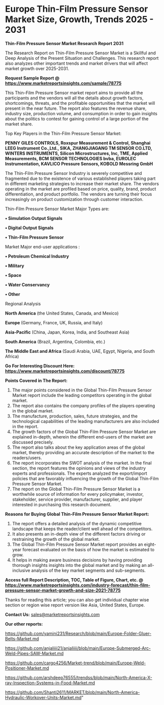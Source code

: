  # Europe Thin-Film Pressure Sensor Market Size, Growth, Trends 2025 - 2031

<strong>Thin-Film Pressure Sensor Market Research Report 2031</strong>

The Research Report on Thin-Film Pressure Sensor Market is a Skillful and Deep Analysis of the Present Situation and Challenges. This research report also analyzes other important trends and market drivers that will affect market growth over 2025-2031.

<strong>Request Sample Report @ <a href=https://www.marketreportsinsights.com/sample/78775>https://www.marketreportsinsights.com/sample/78775</a></strong>

This Thin-Film Pressure Sensor market report aims to provide all the participants and the vendors will all the details about growth factors, shortcomings, threats, and the profitable opportunities that the market will present in the near future. The report also features the revenue share, industry size, production volume, and consumption in order to gain insights about the politics to contest for gaining control of a large portion of the market share.

Top Key Players in the Thin-Film Pressure Sensor Market:

<strong>PENNY GILES CONTROLS, Roxspur Measurement & Control, Shanghai LEEG Instrument Co.,Ltd., SIKA, ZHANGJIAGANG TM SENSOR CO.LTD, WINTERS INSTRUMENTS, Silicon Microstructures, Inc, TME, Applied Measurements, BCM SENSOR TECHNOLOGIES bvba, EUROLEC Instrumentation, KAVLICO Pressure Sensors, KOBOLD Messring GmbH</strong>

The Thin-Film Pressure Sensor Industry is severely competitive and fragmented due to the existence of various established players taking part in different marketing strategies to increase their market share. The vendors operating in the market are profiled based on price, quality, brand, product differentiation, and product portfolio. The vendors are turning their focus increasingly on product customization through customer interaction.

Thin-Film Pressure Sensor Market Major Types are:

<strong>• Simulation Output Signals

• Digital Output Signals

• Thin-Film Pressure Sensor</strong>

Market Major end-user applications :

<strong>• Petroleum Chemical Industry

• Military

• Space

• Water Conservancy

• Other</strong>

Regional Analysis

</u><strong><b>North America</b></strong> (the United States, Canada, and Mexico)

<strong><b>Europe </b></strong>(Germany, France, UK, Russia, and Italy)

<strong><b>Asia-Pacific</b></strong> (China, Japan, Korea, India, and Southeast Asia)

<strong><b>South America</b></strong> (Brazil, Argentina, Colombia, etc.)

<strong><b>The Middle East and Africa</b></strong> (Saudi Arabia, UAE, Egypt, Nigeria, and South Africa)

<strong>Go For Interesting Discount Here: <a href=https://www.marketreportsinsights.com/discount/78775>https://www.marketreportsinsights.com/discount/78775</a></strong>

<strong>Points Covered in The Report:</strong>
<ol>
  <li>The major points considered in the Global Thin-Film Pressure Sensor Market report include the leading competitors operating in the global market.</li>
  <li>The report also contains the company profiles of the players operating in the global market.</li>
  <li>The manufacture, production, sales, future strategies, and the technological capabilities of the leading manufacturers are also included in the report.</li>
  <li>The growth factors of the Global Thin-Film Pressure Sensor Market are explained in-depth, wherein the different end-users of the market are discussed precisely.</li>
  <li>The report also talks about the key application areas of the global market, thereby providing an accurate description of the market to the readers/users.</li>
  <li>The report incorporates the SWOT analysis of the market. In the final section, the report features the opinions and views of the industry experts and professionals. The experts analyzed the export/import policies that are favorably influencing the growth of the Global Thin-Film Pressure Sensor Market.</li>
  <li>The report on the Global Thin-Film Pressure Sensor Market is a worthwhile source of information for every policymaker, investor, stakeholder, service provider, manufacturer, supplier, and player interested in purchasing this research document.</li>
</ol>
<strong>Reasons for Buying Global Thin-Film Pressure Sensor Market Report:</strong>

<ol>
  <li>The report offers a detailed analysis of the dynamic competitive landscape that keeps the reader/client well ahead of the competitors.</li>
  <li>It also presents an in-depth view of the different factors driving or restraining the growth of the global market.</li>
  <li>The Global Thin-Film Pressure Sensor Market report provides an eight-year forecast evaluated on the basis of how the market is estimated to grow.</li>
  <li>It helps in making aware business decisions by having providing thorough insights insights into the global market and by making an all-inclusive analysis of the key market segments and sub-segments.</li>
</ol>
<strong>Access full Report Description, TOC, Table of Figure, Chart, etc. @ <a href=https://www.marketreportsinsights.com/industry-forecast/thin-film-pressure-sensor-market-growth-and-size-2021-78775>https://www.marketreportsinsights.com/industry-forecast/thin-film-pressure-sensor-market-growth-and-size-2021-78775</a></strong>


Thanks for reading this article; you can also get individual chapter wise section or region wise report version like Asia, United States, Europe.

<strong>Contact Us:</strong>
sales@marketreportsinsights.com

<strong>Our other reports:</strong>

<a href=https://github.com/yamini231/Research/blob/main/Europe-Folder-Gluer-Belts-Market.md>https://github.com/yamini231/Research/blob/main/Europe-Folder-Gluer-Belts-Market.md</a>

<a href=https://github.com/anjaliiii21/anjaliiii/blob/main/Europe-Submerged-Arc-Weld-Pipes-SAW-Market.md>https://github.com/anjaliiii21/anjaliiii/blob/main/Europe-Submerged-Arc-Weld-Pipes-SAW-Market.md</a>

<a href=https://github.com/cargo4256/Market-trend/blob/main/Europe-Weld-Positioner-Market.md>https://github.com/cargo4256/Market-trend/blob/main/Europe-Weld-Positioner-Market.md</a>

<a href=https://github.com/arshdeep76555/trendss/blob/main/North-America-X-ray-Inspection-Systems-in-Food-Market.md>https://github.com/arshdeep76555/trendss/blob/main/North-America-X-ray-Inspection-Systems-in-Food-Market.md</a>

<a href=https://github.com/Shanti2611/MARKET/blob/main/North-America-Hydraulic-Workover-Units-Market.md>https://github.com/Shanti2611/MARKET/blob/main/North-America-Hydraulic-Workover-Units-Market.md</a>"
